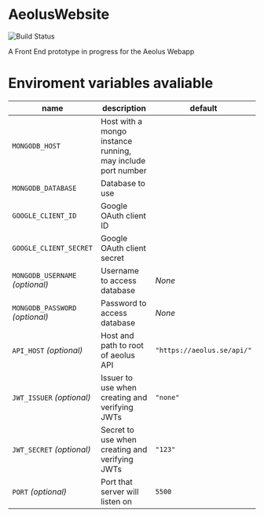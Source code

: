 # AeolusWebsite

![Build Status](https://jenkins.aeolus.se/buildStatus/icon?job=aeolus-website)

A Front End prototype in progress for the Aeolus Webapp

# Enviroment variables avaliable

| name                            | description                                                 | default                    |
| ------------------------------- | ----------------------------------------------------------- | -------------------------- |
| `MONGODB_HOST`                  | Host with a mongo instance running, may include port number |
| `MONGODB_DATABASE`              | Database to use                                             |
| `GOOGLE_CLIENT_ID`              | Google OAuth client ID                                      |
| `GOOGLE_CLIENT_SECRET`          | Google OAuth client secret                                  |
| `MONGODB_USERNAME` _(optional)_ | Username to access database                                 | _None_                     |
| `MONGODB_PASSWORD` _(optional)_ | Password to access database                                 | _None_                     |
| `API_HOST` _(optional)_         | Host and path to root of aeolus API                         | `"https://aeolus.se/api/"` |
| `JWT_ISSUER` _(optional)_       | Issuer to use when creating and verifying JWTs              | `"none"`                   |
| `JWT_SECRET` _(optional)_       | Secret to use when creating and verifying JWTs              | `"123"`                    |
| `PORT` _(optional)_             | Port that server will listen on                             | `5500`                     |
